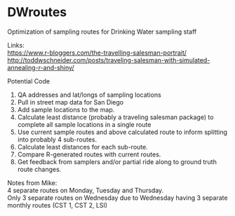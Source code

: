 # DWroutes
Optimization of sampling routes for Drinking Water sampling staff

Links:  
https://www.r-bloggers.com/the-travelling-salesman-portrait/  
http://toddwschneider.com/posts/traveling-salesman-with-simulated-annealing-r-and-shiny/

Potential Code
1. QA addresses and lat/longs of sampling locations 
2. Pull in street map data for San Diego 
3. Add sample locations to the map. 
4. Calculate least distance (probably a traveling salesman package) to complete all sample locations in a single route 
5. Use current sample routes and above calculated route to inform splitting into probably 4 sub-routes. 
6. Calculate least distances for each sub-route. 
7. Compare R-generated routes with current routes. 
8. Get feedback from samplers and/or partial ride along to ground truth route changes. 

Notes from Mike:  
4 separate routes on Monday, Tuesday and Thursday.  
Only 3 separate routes on Wednesday due to Wednesday having 3 separate monthly routes (CST 1, CST 2, LSI)  

